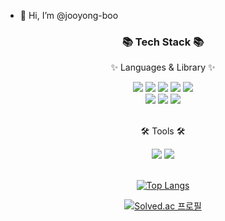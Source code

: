 - 👋 Hi, I’m @jooyong-boo
<div align=center>
	<h3>📚 Tech Stack 📚</h3>
	<p>✨ Languages & Library ✨</p>
</div>
<div align="center">
  	<img src="https://img.shields.io/badge/TypeScript-3178C6?style=flat&logo=TypeScript&logoColor=white" />
  	<img src="https://img.shields.io/badge/JavaScript-F7DF1E?style=flat&logo=JavaScript&logoColor=white" />
    	<img src="https://img.shields.io/badge/React-61DAFB?style=flat&logo=React&logoColor=white" />
	<img src="https://img.shields.io/badge/HTML5-E34F26?style=flat&logo=HTML5&logoColor=white" />
	<img src="https://img.shields.io/badge/CSS3-1572B6?style=flat&logo=CSS3&logoColor=white" />
  <br>
      	<img src="https://img.shields.io/badge/React Query-FF4154?style=flat&logo=React Query&logoColor=white" />
      	<img src="https://img.shields.io/badge/StyledComponents-DB7093?style=flat&logo=styled-components&logoColor=white" />
      	<img src="https://img.shields.io/badge/MUI-007FFF?style=flat&logo=MUI&logoColor=white" />
	<br>
</div>
<br>
<div align=center>
	<p>🛠 Tools 🛠</p>
</div>
<div align=center>
	<img src="https://img.shields.io/badge/Visual%20Studio%20Code-007ACC?style=flat&logo=VisualStudioCode&logoColor=white" />
	<img src="https://img.shields.io/badge/GitHub-181717?style=flat&logo=GitHub&logoColor=white" />
</div>
<br>

<div align=center>

[![Top Langs](https://github-readme-stats.vercel.app/api/top-langs/?username=jooyong-boo&layout=compact)](https://github.com/jooyong-boo/github-readme-stats)

[![Solved.ac
프로필](http://mazassumnida.wtf/api/v2/generate_badge?boj=qnwndyd159)](https://solved.ac/qnwndyd159)

<!---
jooyong-boo/jooyong-boo is a ✨ special ✨ repository because its `README.md` (this file) appears on your GitHub profile.
You can click the Preview link to take a look at your changes.
--->
